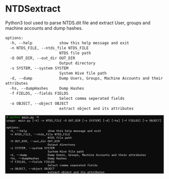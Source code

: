 # NTDSextract

Python3 tool used to parse NTDS.dit file and extract User, groups and machine accounts and dump hashes.
```
options:
  -h, --help            show this help message and exit
  -n NTDS_FILE, --ntds_file NTDS_FILE
                        NTDS file path
  -O OUT_DIR, --out_dir OUT_DIR
                        Output directory
  -s SYSTEM, --system SYSTEM
                        System Hive file path
  -d, --dump            Dump Users, Groups, Machine Accounts and their attributes
  -hs, --dumpHashes     Dump Hashes
  -f FIELDS, --fields FIELDS
                        Select comma seperated fields
  -o OBJECT, --object OBJECT
                        extract object and its attributes
```

![Alt text](images/help.png)

